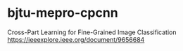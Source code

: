 # bjtu-mepro-cpcnn
Cross-Part Learning for Fine-Grained Image Classification https://ieeexplore.ieee.org/document/9656684
